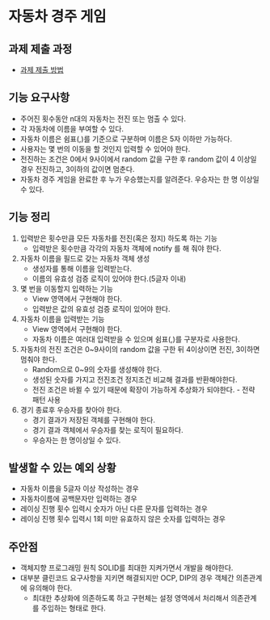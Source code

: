 # 자동차 경주 게임

## 과제 제출 과정

* [과제 제출 방법](https://github.com/next-step/nextstep-docs/tree/master/precourse)

## 기능 요구사항

* 주어진 횟수동안 n대의 자동차는 전진 또는 멈출 수 있다.
* 각 자동차에 이름을 부여할 수 있다.
* 자동차 이름은 쉼표(,)를 기준으로 구분하며 이름은 5자 이하만 가능하다.
* 사용자는 몇 번의 이동을 할 것인지 입력할 수 있어야 한다.
* 전진하는 조건은 0에서 9사이에서 random 값을 구한 후 random 값이 4 이상일 경우 전진하고, 3이하의 값이면 멈춘다.
* 자동차 경주 게임을 완료한 후 누가 우승했는지를 알려준다. 우승자는 한 명 이상일 수 있다.

## 기능 정리
1. 입력받은 횟수만큼 모든 자동차를 전진(혹은 정지) 하도록 하는 기능
    * 입력받은 횟수만큼 각각의 자동차 객체에 notify 를 해 줘야 한다.
2. 자동차 이름을 필드로 갖는 자동차 객체 생성
    * 생성자를 통해 이름을 입력받는다.
    * 이름의 유효성 검증 로직이 있어야 한다.(5글자 이내)
3. 몇 번을 이동할지 입력하는 기능
    * View 영역에서 구현해야 한다.
    * 입력받은 값의 유효성 검증 로직이 있어야 한다.
4. 자동차 이름을 입력받는 기능
    * View 영역에서 구현해야 한다.
    * 자동차 이름은 여러대 입력받을 수 있으며 쉼표(,)를 구분자로 사용한다.
5. 자동차의 전진 조건은 0~9사이의 random 값을 구한 뒤 4이상이면 전진, 3이하면 멈춰야 한다.
    * Random으로 0~9의 숫자를 생성해야 한다.
    * 생성된 숫자를 가지고 전진조건 정지조건 비교해 결과를 반환해야한다.
    * 전진 조건은 바뀔 수 있기 때문에 확장이 가능하게 추상화가 되야한다. - 전략 패턴 사용
6. 경기 종료후 우승자를 찾아야 한다.
    * 경기 결과가 저장된 객체를 구현해야 한다.
    * 경기 결과 객체에서 우승자를 찾는 로직이 필요하다.
    * 우승자는 한 명이상일 수 있다.

## 발생할 수 있는 예외 상황
- 자동차 이름을 5글자 이상 작성하는 경우
- 자동차이름에 공백문자만 입력하는 경우
- 레이싱 진행 횟수 입력시 숫자가 아닌 다른 문자를 입력하는 경우
- 레이싱 진행 횟수 입력시 1회 미만 유효하지 않은 숫자를 입력하는 경우

##  주안점
- 객체지향 프로그래밍 원칙 SOLID를 최대한 지켜가면서 개발을 해야한다.
- 대부분 클린코드 요구사항을 지키면 해결되지만 OCP, DIP의 경우 객체간 의존관계에 유의해야 한다. 
   - 최대한 추상화에 의존하도록 하고 구현체는 설정 영역에서 처리해서 의존관계를 주입하는 형태로 한다.
